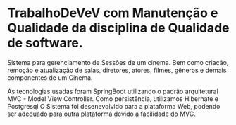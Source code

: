 # TrabalhoDeVeV com Manutenção e Qualidade da disciplina de Qualidade de software.
Sistema para gerenciamento de Sessões de um cinema.
Bem como criação, remoção e atualização de salas, diretores, atores, filmes, gêneros e demais componentes de um Cinema.

As tecnologias usadas foram SpringBoot utilizando o padrão arquitetural MVC - Model View Controller. 
Como persistência, utilizamos Hibernate e Postgresql
O Sistema foi desenevolvido para a plataforma Web, podendo ser adequado para outra plataforma devido a facilidade do MVC.
